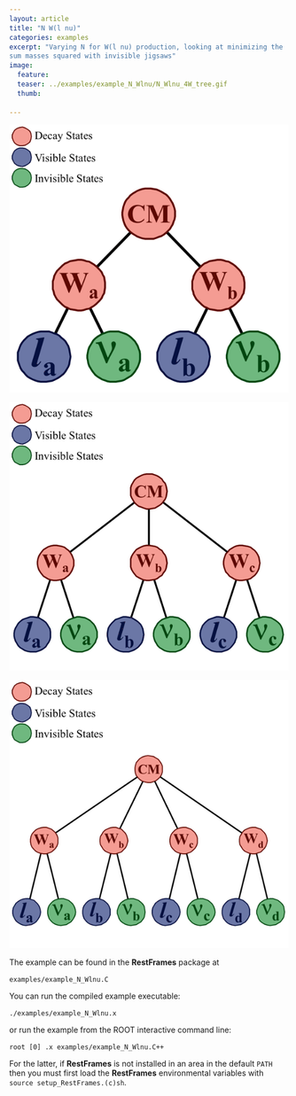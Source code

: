 ```yaml
---
layout: article
title: "N W(l nu)"
categories: examples
excerpt: "Varying N for W(l nu) production, looking at minimizing the
sum masses squared with invisible jigsaws"
image:
  feature:
  teaser: ../examples/example_N_Wlnu/N_Wlnu_4W_tree.gif
  thumb:

---
```


![default](/examples/example_N_Wlnu/N_Wlnu_2W_tree.gif)

![default](/examples/example_N_Wlnu/N_Wlnu_3W_tree.gif)

![default](/examples/example_N_Wlnu/N_Wlnu_4W_tree.gif)

The example can be found in the **RestFrames** package at

    examples/example_N_Wlnu.C

You can run the compiled example executable:

    ./examples/example_N_Wlnu.x

or run the example from the ROOT interactive command line:

	root [0] .x examples/example_N_Wlnu.C++

For the latter, if **RestFrames** is not installed in an area in the default `PATH` then you must first load the **RestFrames** environmental variables with `source setup_RestFrames.(c)sh`.
